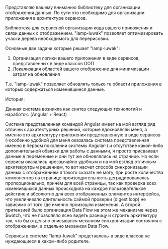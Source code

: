 Представляю вашему вниманию библиотеку для организации отображения данных.
По сути это необходимо для организации приложения в архитектуре сервисов.


Библиотека для сервисной организации кода вашего приложения и связи данных с отображением. "lamp-luwak" позволяет оптимизировать учаски дерева необходимого для перерисовки.


Основные две задачи которые решает "lamp-luwak":
1. Организация логики вашего приложения в виде сервисов, представленных в виде классов ООП
2. Локализация областей вашего отображение для минимизации затрат на обновления

Т.е. "lamp-luwak" позволяет обновлять только те области приложения в которых содержаться изменившиеся данные.

История:

Данная система возникла как синтез следующих технологий и наработок. (Angular + React)

Система представленная командой Angular имеет на мой взгляд ряд отличных архитектурных решений, которые вдохновляли меня, а именно это архитектуру приложения представленную в виде сервисов (-особенно удобной для меня оказалась система представленная именно в первом поколении системы Angular-) и отсутствие какой-либо дополнительной обвязки для работы с данными, я просто присваивал данные в переменные и они тут же обновлялись на странице. Но если сервисы оказались чрезвычайно удобным и на мой взгляд отличным архитекрутрым решением, то вот насчет способа синхронизации данных с отображением я такого сказать не могу, при росте количества компонентов на странице производительность деградировалалсь пропорционально, причём для всей страницы, так как проверка всех изменившихся данных происходила на каждое пользователькое действие и абсолютно для всех отображенных элементов интерфейса, что увеличивало длительность саймой проверки (digest loop) не зависимо от того где именно произошли изменения. А второй притензией было организация Data Flow на этом же механизме через $watch, что не позволяло ясно видеть разницу и строить архитектуру так, что бы отдельно описывался механизм синхронизации состояния с отображением, а отдельно механизм Data Flow.

Сервисы в системе "lamp-luwak" представлены в виде классов не нуждающиеся в каком-либо родителе.


